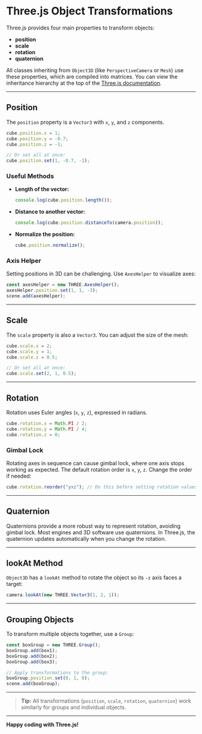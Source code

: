 # Three.js Object Transformations

Three.js provides four main properties to transform objects:

- **position**
- **scale**
- **rotation**
- **quaternion**

All classes inheriting from `Object3D` (like `PerspectiveCamera` or `Mesh`) use these properties, which are compiled into matrices. You can view the inheritance hierarchy at the top of the [Three.js documentation](https://threejs.org/docs/).

---

## Position

The `position` property is a `Vector3` with `x`, `y`, and `z` components.

```js
cube.position.x = 1;
cube.position.y = -0.7;
cube.position.z = -1;

// Or set all at once:
cube.position.set(1, -0.7, -1);
```

### Useful Methods

- **Length of the vector:**
    ```js
    console.log(cube.position.length());
    ```
- **Distance to another vector:**
    ```js
    console.log(cube.position.distanceTo(camera.position));
    ```
- **Normalize the position:**
    ```js
    cube.position.normalize();
    ```

### Axis Helper

Setting positions in 3D can be challenging. Use `AxesHelper` to visualize axes:

```js
const axesHelper = new THREE.AxesHelper();
axesHelper.position.set(1, 1, -3);
scene.add(axesHelper);
```

---

## Scale

The `scale` property is also a `Vector3`. You can adjust the size of the mesh:

```js
cube.scale.x = 2;
cube.scale.y = 1;
cube.scale.z = 0.5;

// Or set all at once:
cube.scale.set(2, 1, 0.5);
```

---

## Rotation

Rotation uses Euler angles (`x`, `y`, `z`), expressed in radians.

```js
cube.rotation.x = Math.PI / 2;
cube.rotation.y = Math.PI / 4;
cube.rotation.z = 0;
```

### Gimbal Lock

Rotating axes in sequence can cause gimbal lock, where one axis stops working as expected. The default rotation order is `x`, `y`, `z`. Change the order if needed:

```js
cube.rotation.reorder("yxz"); // Do this before setting rotation values
```

---

## Quaternion

Quaternions provide a more robust way to represent rotation, avoiding gimbal lock. Most engines and 3D software use quaternions. In Three.js, the quaternion updates automatically when you change the rotation.

---

## lookAt Method

`Object3D` has a `lookAt` method to rotate the object so its `-z` axis faces a target:

```js
camera.lookAt(new THREE.Vector3(1, 2, 1));
```

---

## Grouping Objects

To transform multiple objects together, use a `Group`:

```js
const boxGroup = new THREE.Group();
boxGroup.add(box1);
boxGroup.add(box2);
boxGroup.add(box3);

// Apply transformations to the group:
boxGroup.position.set(0, 1, 0);
scene.add(boxGroup);
```

---

> **Tip:** All transformations (`position`, `scale`, `rotation`, `quaternion`) work similarly for groups and individual objects.

---

**Happy coding with Three.js!**

